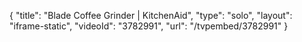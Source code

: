 {
    "title": "Blade Coffee Grinder | KitchenAid",
    "type": "solo",
    "layout": "iframe-static",
    "videoId": "3782991",
    "url": "\/tvpembed\/3782991"
}